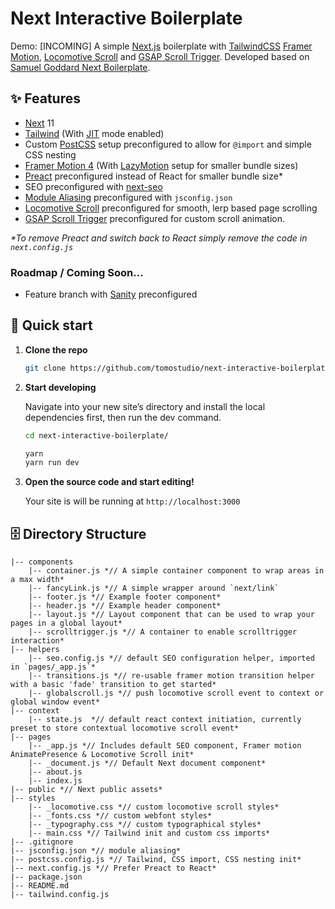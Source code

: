 # Next Interactive Boilerplate

Demo: [INCOMING]
A simple [Next.js](https://nextjs.org/) boilerplate with [TailwindCSS](https://tailwindcss.com/) [Framer Motion](https://www.framer.com/motion/),  [Locomotive Scroll](https://locomotivemtl.github.io/locomotive-scroll/) and [GSAP Scroll Trigger](https://github.com/greensock/GSAP).
Developed based on [Samuel Goddard Next Boilerplate](https://github.com/samuelgoddard/next-tailwind-motion.git).

## ✨ Features
- [Next](https://nextjs.org/) 11
- [Tailwind](https://tailwindcss.com/) (With [JIT](https://tailwindcss.com/docs/just-in-time-mode) mode enabled)
- Custom [PostCSS](https://postcss.org/) setup preconfigured to allow for `@import` and simple CSS nesting
- [Framer Motion 4](https://www.framer.com/motion/) (With [LazyMotion](https://www.framer.com/api/motion/lazy-motion/) setup for smaller bundle sizes)
- [Preact](https://preactjs.com/) preconfigured instead of React for smaller bundle size*
- SEO preconfigured with [next-seo](https://github.com/garmeeh/next-seo)
- [Module Aliasing](https://nextjs.org/docs/advanced-features/module-path-aliases) preconfigured with `jsconfig.json`
- [Locomotive Scroll](https://locomotivemtl.github.io/locomotive-scroll/) preconfigured for smooth, lerp based page scrolling
-  [GSAP Scroll Trigger](https://github.com/greensock/GSAP) preconfigured for custom scroll animation.

_*To remove Preact and switch back to React simply remove the code in `next.config.js`_

### Roadmap / Coming Soon...
- Feature branch with [Sanity](https://www.sanity.io/) preconfigured

## 🚀 Quick start

1.  **Clone the repo**

    ```sh
    git clone https://github.com/tomostudio/next-interactive-boilerplate.git
    ```

2.  **Start developing**

    Navigate into your new site’s directory and install the local dependencies first, then run the dev command.

    ```sh
    cd next-interactive-boilerplate/
    
    yarn
    yarn run dev
    ```

3.  **Open the source code and start editing!**

    Your site is will be running at `http://localhost:3000`

## 🗄 Directory Structure
```
|-- components
    |-- container.js *// A simple container component to wrap areas in a max width*
    |-- fancyLink.js *// A simple wrapper around `next/link`
    |-- footer.js *// Example footer component*
    |-- header.js *// Example header component*
    |-- layout.js *// Layout component that can be used to wrap your pages in a global layout*
    |-- scrolltrigger.js *// A container to enable scrolltrigger interaction*
|-- helpers
    |-- seo.config.js *// default SEO configuration helper, imported in `pages/_app.js`*
    |-- transitions.js *// re-usable framer motion transition helper with a basic 'fade' transition to get started*
    |-- globalscroll.js *// push locomotive scroll event to context or global window event*
|-- context
    |-- state.js  *// default react context initiation, currently preset to store contextual locomotive scroll event*
|-- pages
    |-- _app.js *// Includes default SEO component, Framer motion AnimatePresence & Locomotive Scroll init*
    |-- _document.js *// Default Next document component*
    |-- about.js
    |-- index.js
|-- public *// Next public assets*
|-- styles
    |-- _locomotive.css *// custom locomotive scroll styles*
    |-- _fonts.css *// custom webfont styles*
    |-- _typography.css *// custom typographical styles*
    |-- main.css *// Tailwind init and custom css imports*
|-- .gitignore
|-- jsconfig.json *// module aliasing*
|-- postcss.config.js *// Tailwind, CSS import, CSS nesting init*
|-- next.config.js *// Prefer Preact to React*
|-- package.json
|-- README.md
|-- tailwind.config.js
```
